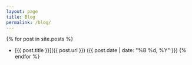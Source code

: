 ```yaml
---
layout: page
title: Blog
permalink: /blog/
---
```


{% for post in site.posts %}
- [{{ post.title }}]({{ post.url }}) ({{ post.date | date: "%B %d, %Y" }})
{% endfor %}
